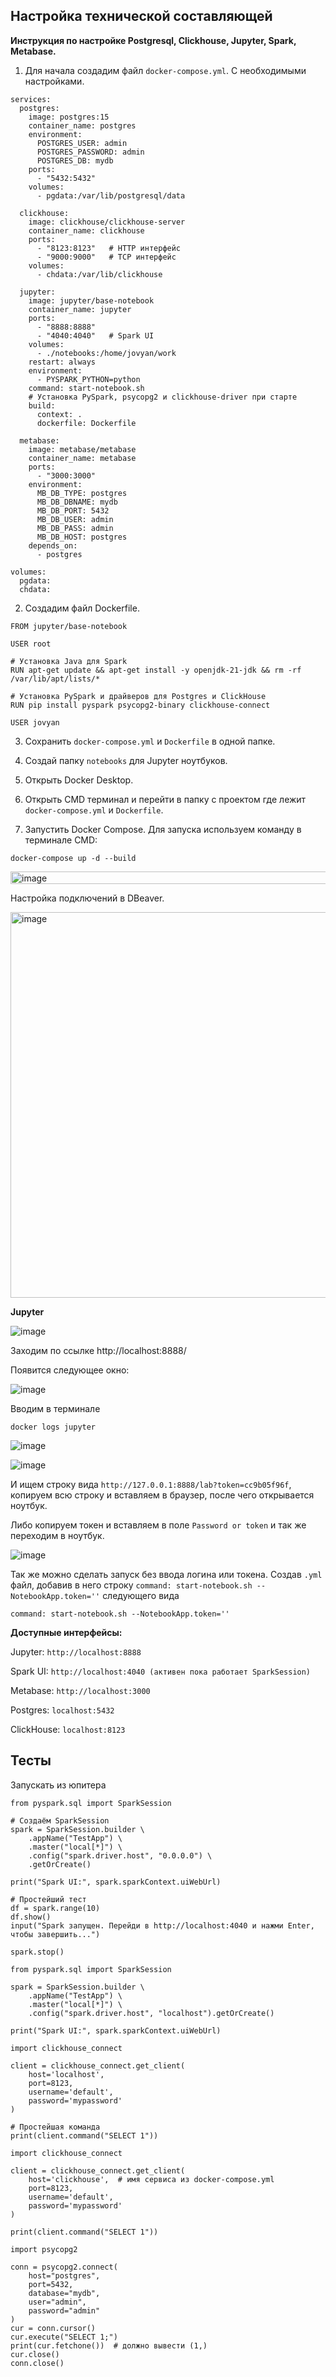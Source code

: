 ## Настройка технической составляющей

**Инструкция по настройке Postgresql, Clickhouse, Jupyter, Spark, Metabase.**

1. Для начала создадим файл `docker-compose.yml`. С необходимыми настройками.

```
services:
  postgres:
    image: postgres:15
    container_name: postgres
    environment:
      POSTGRES_USER: admin
      POSTGRES_PASSWORD: admin
      POSTGRES_DB: mydb
    ports:
      - "5432:5432"
    volumes:
      - pgdata:/var/lib/postgresql/data

  clickhouse:
    image: clickhouse/clickhouse-server
    container_name: clickhouse
    ports:
      - "8123:8123"   # HTTP интерфейс
      - "9000:9000"   # TCP интерфейс
    volumes:
      - chdata:/var/lib/clickhouse

  jupyter:
    image: jupyter/base-notebook
    container_name: jupyter
    ports:
      - "8888:8888"
      - "4040:4040"   # Spark UI
    volumes:
      - ./notebooks:/home/jovyan/work
    restart: always
    environment:
      - PYSPARK_PYTHON=python
    command: start-notebook.sh
    # Установка PySpark, psycopg2 и clickhouse-driver при старте
    build:
      context: .
      dockerfile: Dockerfile

  metabase:
    image: metabase/metabase
    container_name: metabase
    ports:
      - "3000:3000"
    environment:
      MB_DB_TYPE: postgres
      MB_DB_DBNAME: mydb
      MB_DB_PORT: 5432
      MB_DB_USER: admin
      MB_DB_PASS: admin
      MB_DB_HOST: postgres
    depends_on:
      - postgres

volumes:
  pgdata:
  chdata:
```

2. Создадим файл Dockerfile.
   
```
FROM jupyter/base-notebook

USER root

# Установка Java для Spark
RUN apt-get update && apt-get install -y openjdk-21-jdk && rm -rf /var/lib/apt/lists/*

# Установка PySpark и драйверов для Postgres и ClickHouse
RUN pip install pyspark psycopg2-binary clickhouse-connect

USER jovyan
```

3. Сохранить `docker-compose.yml` и `Dockerfile` в одной папке.

4. Создай папку `notebooks` для Jupyter ноутбуков.
 
5. Открыть Docker Desktop.

6. Открыть CMD терминал и перейти в папку с проектом где лежит `docker-compose.yml` и `Dockerfile`.

7. Запустить Docker Compose. Для запуска используем команду в терминале CMD:

`docker-compose up -d --build`

<img width="548" height="20" alt="image" src="https://github.com/user-attachments/assets/b88a8128-14a4-4cc4-ab45-386869b83bec" />

Настройка подключений в DBeaver.

<img width="1773" height="617" alt="image" src="https://github.com/user-attachments/assets/d9dbf7fe-e47c-44eb-a50a-43b2a07e89de" />


**Jupyter**

![image](https://github.com/user-attachments/assets/9442b3d0-d0d4-4d94-8bc0-dc73217b387d)

Заходим по ссылке http://localhost:8888/

Появится следующее окно:

![image](https://github.com/user-attachments/assets/d403d881-660c-4e4e-a810-b3aa710a3813)

Вводим в терминале 

`docker logs jupyter`

![image](https://github.com/user-attachments/assets/d87b2f83-ea6a-402a-9baf-7139a744595f)

![image](https://github.com/user-attachments/assets/ce8e033f-56a1-4742-92ed-09b970ec4291)

И ищем строку вида `http://127.0.0.1:8888/lab?token=cc9b05f96f`, копируем всю строку и вставляем в браузер, после чего открывается ноутбук.

Либо копируем токен и вставляем в поле `Password or token` и так же переходим в ноутбук.

![image](https://github.com/user-attachments/assets/84140b14-f9e2-4c97-ae52-e9c4cefb27c7)

Так же можно сделать запуск без ввода логина или токена. Создав `.yml` файл, добавив в него строку `command: start-notebook.sh --NotebookApp.token=''` следующего вида

```
command: start-notebook.sh --NotebookApp.token=''
```


**Доступные интерфейсы:**

Jupyter: `http://localhost:8888`

Spark UI: `http://localhost:4040 (активен пока работает SparkSession)`

Metabase: `http://localhost:3000`

Postgres: `localhost:5432`

ClickHouse: `localhost:8123`



## Тесты

Запускать из юпитера

```
from pyspark.sql import SparkSession

# Создаём SparkSession
spark = SparkSession.builder \
    .appName("TestApp") \
    .master("local[*]") \
    .config("spark.driver.host", "0.0.0.0") \
    .getOrCreate()

print("Spark UI:", spark.sparkContext.uiWebUrl)

# Простейший тест
df = spark.range(10)
df.show()
input("Spark запущен. Перейди в http://localhost:4040 и нажми Enter, чтобы завершить...")
```

```
spark.stop()
```

```
from pyspark.sql import SparkSession

spark = SparkSession.builder \
    .appName("TestApp") \
    .master("local[*]") \
    .config("spark.driver.host", "localhost").getOrCreate()
```

```
print("Spark UI:", spark.sparkContext.uiWebUrl)
````

```
import clickhouse_connect

client = clickhouse_connect.get_client(
    host='localhost',
    port=8123,
    username='default',
    password='mypassword'
)

# Простейшая команда
print(client.command("SELECT 1"))
```

```
import clickhouse_connect

client = clickhouse_connect.get_client(
    host='clickhouse',  # имя сервиса из docker-compose.yml
    port=8123,
    username='default',
    password='mypassword'
)

print(client.command("SELECT 1"))
```

```
import psycopg2

conn = psycopg2.connect(
    host="postgres",
    port=5432,
    database="mydb",
    user="admin",
    password="admin"
)
cur = conn.cursor()
cur.execute("SELECT 1;")
print(cur.fetchone())  # должно вывести (1,)
cur.close()
conn.close()
```
